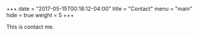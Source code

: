 +++
date = "2017-05-15T00:18:12-04:00"
title = "Contact"
menu  = "main"
hide = true
weight = 5
+++

This is contact me.